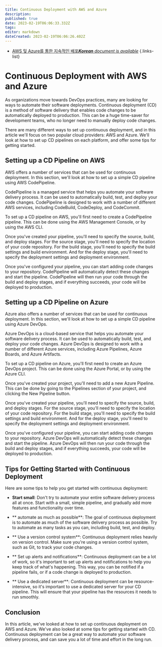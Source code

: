 ```yaml
---
title: Continuous Deployment with AWS and Azure
description: 
published: true
date: 2023-02-19T06:06:33.332Z
tags: 
editor: markdown
dateCreated: 2023-02-19T06:06:26.402Z
---
```


- [AWS 및 Azure를 통한 지속적인 배포***Korean** document is available*](/ko/Knowledge-base/Cloud/continuous-deployment-with-aws-and-azure)
{.links-list}


# Continuous Deployment with AWS and Azure

As organizations move towards DevOps practices, many are looking for ways to automate their software deployments. Continuous deployment (CD) is a method of software delivery that enables code changes to be automatically deployed to production. This can be a huge time-saver for development teams, who no longer need to manually deploy code changes.

There are many different ways to set up continuous deployment, and in this article we'll focus on two popular cloud providers: AWS and Azure. We'll look at how to set up CD pipelines on each platform, and offer some tips for getting started.

## Setting up a CD Pipeline on AWS

AWS offers a number of services that can be used for continuous deployment. In this section, we'll look at how to set up a simple CD pipeline using AWS CodePipeline.

CodePipeline is a managed service that helps you automate your software delivery process. It can be used to automatically build, test, and deploy your code changes. CodePipeline is designed to work with a number of different AWS services, including CodeBuild, CodeDeploy, and CodeCommit.

To set up a CD pipeline on AWS, you'll first need to create a CodePipeline pipeline. This can be done using the AWS Management Console, or by using the AWS CLI.

Once you've created your pipeline, you'll need to specify the source, build, and deploy stages. For the source stage, you'll need to specify the location of your code repository. For the build stage, you'll need to specify the build settings and build environment. And for the deploy stage, you'll need to specify the deployment settings and deployment environment.

Once you've configured your pipeline, you can start adding code changes to your repository. CodePipeline will automatically detect these changes and start the pipeline. CodePipeline will then run your code through the build and deploy stages, and if everything succeeds, your code will be deployed to production.

## Setting up a CD Pipeline on Azure

Azure also offers a number of services that can be used for continuous deployment. In this section, we'll look at how to set up a simple CD pipeline using Azure DevOps.

Azure DevOps is a cloud-based service that helps you automate your software delivery process. It can be used to automatically build, test, and deploy your code changes. Azure DevOps is designed to work with a number of different Azure services, including Azure Pipelines, Azure Boards, and Azure Artifacts.

To set up a CD pipeline on Azure, you'll first need to create an Azure DevOps project. This can be done using the Azure Portal, or by using the Azure CLI.

Once you've created your project, you'll need to add a new Azure Pipeline. This can be done by going to the Pipelines section of your project, and clicking the New Pipeline button.

Once you've created your pipeline, you'll need to specify the source, build, and deploy stages. For the source stage, you'll need to specify the location of your code repository. For the build stage, you'll need to specify the build settings and build environment. And for the deploy stage, you'll need to specify the deployment settings and deployment environment.

Once you've configured your pipeline, you can start adding code changes to your repository. Azure DevOps will automatically detect these changes and start the pipeline. Azure DevOps will then run your code through the build and deploy stages, and if everything succeeds, your code will be deployed to production.

## Tips for Getting Started with Continuous Deployment

Here are some tips to help you get started with continuous deployment:

- **Start small**: Don't try to automate your entire software delivery process all at once. Start with a small, simple pipeline, and gradually add more features and functionality over time.

- ** automate as much as possible**: The goal of continuous deployment is to automate as much of the software delivery process as possible. Try to automate as many tasks as you can, including build, test, and deploy.

- ** Use a version control system**: Continuous deployment relies heavily on version control. Make sure you're using a version control system, such as Git, to track your code changes.

- ** Set up alerts and notifications**: Continuous deployment can be a lot of work, so it's important to set up alerts and notifications to help you keep track of what's happening. This way, you can be notified if a pipeline fails, or if a code change is deployed to production.

- ** Use a dedicated server**: Continuous deployment can be resource-intensive, so it's important to use a dedicated server for your CD pipeline. This will ensure that your pipeline has the resources it needs to run smoothly.

## Conclusion

In this article, we've looked at how to set up continuous deployment on AWS and Azure. We've also looked at some tips for getting started with CD. Continuous deployment can be a great way to automate your software delivery process, and can save you a lot of time and effort in the long run.